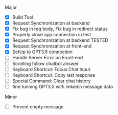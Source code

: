 Major
- [x] Build Tool
- [x] Request Synchronization at backend
- [x] Fix bug in req body, Fix bug in redirect status
- [x] Properly close app connection in test
- [x] Request Synchronization at backend TESTED
- [x] Request Synchronization at front-end
- [x] SetUp to GPT3.5 connection
- [ ] Handle Server Error on Front-end
- [ ] Scrolling follow chatbot answer
- [ ] Keyboard Shortcut: Focus Chat Input
- [ ] Keyboard Shortcut: Copy last response
- [ ] Special Command: Clear chat history
- [ ] fine tunning GPT3.5 with linkedin message data

Minor
- [ ] Prevent empty message